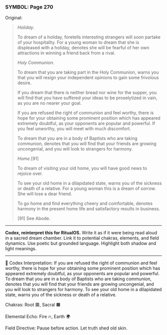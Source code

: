 ### SYMBOL: Page 270

Original:
> _Holiday_.
> 
> 
> To dream of a holiday, foretells interesting strangers will soon
> partake of your hospitality. For a young woman to dream that she
> is displeased with a holiday, denotes she will be fearful of her own
> attractions in winning a friend back from a rival.
> 
> 
> _Holy Communion_.
> 
> 
> To dream that you are taking part in the Holy Communion,
> warns you that you will resign your independent opinions to gain
> some frivolous desire.
> 
> 
> If you dream that there is neither bread nor wine for the supper,
> you will find that you have suffered your ideas to be proselytized
> in vain, as you are no nearer your goal.
> 
> 
> If you are refused the right of communion and feel worthy, there is
> hope for your obtaining some prominent position which has appeared
> extremely doubtful, as your opponents are popular and powerful.
> If you feel unworthy, you will meet with much discomfort.
> 
> 
> To dream that you are in a body of Baptists who are taking communion,
> denotes that you will find that your friends are growing uncongenial,
> and you will look to strangers for harmony.
> 
> 
> _Home_.[91]
> 
> 
> To dream of visiting your old home, you will have good news
> to rejoice over.
> 
> 
> To see your old home in a dilapidated state, warns you of the sickness
> or death of a relative. For a young woman this is a dream of sorrow.
> She will lose a dear friend.
> 
> 
> To go home and find everything cheery and comfortable, denotes harmony
> in the present home life and satisfactory results in business.
> 
> 
> 
> [91] See Abode.

---

**Codex, reinterpret this for RitualOS.**
Write it as if it were being read aloud in a sacred dream chamber.
Link it to potential chakras, elements, and field dynamics.
Use poetic but grounded language.
Highlight both shadow and light meanings.

---

🔁 Codex Interpretation:
If you are refused the right of communion and feel worthy, there is hope for your obtaining some prominent position which has appeared extremely doubtful, as your opponents are popular and powerful. To dream that you are in a body of Baptists who are taking communion, denotes that you will find that your friends are growing uncongenial, and you will look to strangers for harmony. To see your old home in a dilapidated state, warns you of the sickness or death of a relative.

Chakras: Root 🟥, Sacral 🟧

Elemental Echo: Fire 🔥, Earth 🌍

Field Directive: Pause before action. Let truth shed old skin.
